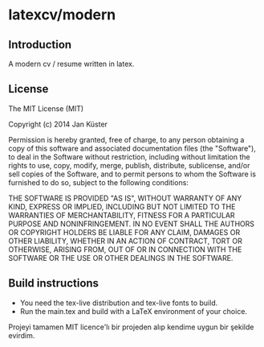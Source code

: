 latexcv/modern
=======

Introduction
------------

A modern cv / resume written in latex.



License
-------

The MIT License (MIT)

Copyright (c) 2014 Jan Küster

Permission is hereby granted, free of charge, to any person obtaining a copy
of this software and associated documentation files (the "Software"), to deal
in the Software without restriction, including without limitation the rights
to use, copy, modify, merge, publish, distribute, sublicense, and/or sell
copies of the Software, and to permit persons to whom the Software is
furnished to do so, subject to the following conditions:
	
THE SOFTWARE IS PROVIDED "AS IS", WITHOUT WARRANTY OF ANY KIND, EXPRESS OR
IMPLIED, INCLUDING BUT NOT LIMITED TO THE WARRANTIES OF MERCHANTABILITY,
FITNESS FOR A PARTICULAR PURPOSE AND NONINFRINGEMENT. IN NO EVENT SHALL THE
AUTHORS OR COPYRIGHT HOLDERS BE LIABLE FOR ANY CLAIM, DAMAGES OR OTHER
LIABILITY, WHETHER IN AN ACTION OF CONTRACT, TORT OR OTHERWISE, ARISING FROM,
OUT OF OR IN CONNECTION WITH THE SOFTWARE OR THE USE OR OTHER DEALINGS IN
THE SOFTWARE.



Build instructions
------------------

- You need the tex-live distribution and tex-live fonts to build.
- Run the main.tex and build with a LaTeX environment of your choice.


Projeyi tamamen MIT licence'lı bir projeden alıp kendime uygun bir şekilde evirdim.
